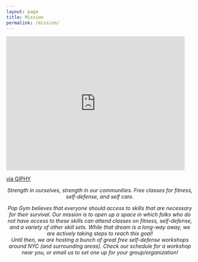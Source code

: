 ```yaml
---
layout: page
title: Mission
permalink: /mission/
---
```

<iframe src="https://giphy.com/embed/EXZMebpgAtrmE" width="480" height="360" frameBorder="0" class="giphy-embed" allowFullScreen></iframe><p><a href="https://giphy.com/gifs/EXZMebpgAtrmE">via GIPHY</a></p>

<i><center>Strength in ourselves, strength in our communities. Free classes for fitness, self-defense, and self care.

<center>Pop Gym believes that everyone should access to skills that are necessary for their survival. Our mission is to open up a space in which folks who do not have access to these skills can attend classes on fitness, self-defense, and a variety of other skill sets. While that dream is a long-way away, we are actively taking steps to reach this goal!

<center>Until then, we are hosting a bunch of great free self-defense workshops around NYC (and surrounding areas). Check our schedule for a workshop near you, or email us to set one up for your group/organization!
